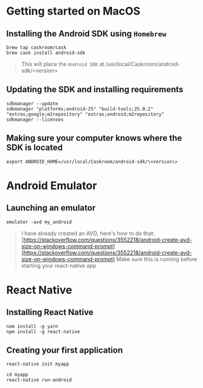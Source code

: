 # Getting started on MacOS

## Installing the Android SDK using `Homebrew`
    
    brew tap caskroom/cask
    brew cask install android-sdk

> This will place the `Android SDK` at /usr/local/Caskroom/android-sdk/\<version\>

## Updating the SDK and installing requirements

    sdkmanager --update
    sdkmanager "platforms;android-25" "build-tools;25.0.2" "extras;google;m2repository" "extras;android;m2repository"
    sdkmanager --licenses

## Making sure your computer knows where the SDK is located

    export ANDROID_HOME=/usr/local/Caskroom/android-sdk/\<version\>

# Android Emulator

## Launching an emulator

    emulator -avd my_android

> I have already created an AVD, here's how to do that:
> [https://stackoverflow.com/questions/3552218/android-create-avd-size-on-windows-command-prompt](https://stackoverflow.com/questions/3552218/android-create-avd-size-on-windows-command-prompt)
> Make sure this is running before starting your react-native app

# React Native

## Installing React Native
    
    nom install -g yarn
    npm install -g react-native 

## Creating your first application

    react-native init myapp

    cd myapp
    react-native run-android
